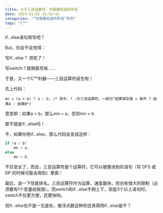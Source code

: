 ```yaml
---
title: 关于三目运算符，你需要知道的所有
date: 2024-01-01 15:52:41
categories: "“你需要知道的所有”系列"
tags: "C艹"
---
```

if...else语句常写吧？
<!-- more -->
But，你会不会觉得：

写if...else？ 烦死了！

写switch？就俩我写啥……

于是，又一个C艹利器——三目运算符诞生啦！

先上代码：

`mn = (a < b) ? a : b; /* 其中，? :为三目运算符，一般为“结果保存值 = 条件 ? 结果A : 结果B*/`

意思即：如果a < b，那么mn = a，否则mn = b

那不就是if...else吗！

不，如果你用if...else，那么代码会变成这样：

```cpp
if (a < b)
	mn = a;
else
	mn = b;
```

不仅变长了，而且，三目运算符是个运算符，它可以被塞进别的语句（写 DFS 或 DP 的时候可能会用到）里面！

最后，说一下性能排名。三目运算符作为运算，速度最快，但也有很大的限制（必须要有1个变量给赋值）。而switch和if...else不相上下，但是3个以上语句时，switch不仅更方便，还更快哟。

但if...else也不是一无是处，像浮点数这种你还真得用if...else是不？
